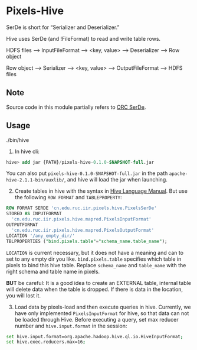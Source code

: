# Pixels-Hive
SerDe is short for “Serializer and Deserializer.”

Hive uses SerDe (and !FileFormat) to read and write table rows.

HDFS files –> InputFileFormat –> <key, value> –> Deserializer –> Row object

Row object –> Serializer –> <key, value> –> OutputFileFormat –> HDFS files

## Note
Source code in this module partially refers to [ORC SerDe](https://github.com/apache/hive/blob/master/ql/src/java/org/apache/hadoop/hive/ql/io/orc/OrcSerde.java).

## Usage
./bin/hive

1. In hive cli:
```sql
hive> add jar {PATH}/pixels-hive-0.1.0-SNAPSHOT-full.jar
```
You can also put `pixels-hive-0.1.0-SNAPSHOT-full.jar` in the path `apache-hive-2.1.1-bin/auxlib/`, and hive will load the jar when launching.

2. Create tables in hive with the syntax in 
[Hive Language Manual](https://cwiki.apache.org/confluence/display/Hive/LanguageManual+DDL#LanguageManualDDL-Create/Drop/Alter/UseDatabase).
But use the following `ROW FORMAT` and `TABLEPROPERTY`:
```SQL
ROW FORMAT SERDE 'cn.edu.ruc.iir.pixels.hive.PixelsSerDe'
STORED AS INPUTFORMAT
  'cn.edu.ruc.iir.pixels.hive.mapred.PixelsInputFormat'
OUTPUTFORMAT
  'cn.edu.ruc.iir.pixels.hive.mapred.PixelsOutputFormat'
LOCATION '/any_empty_dir/'
TBLPROPERTIES ("bind.pixels.table"="schema_name.table_name");
```
`LOCATION` is current necessary, but it does not have a meaning
and can to set to any empty dir you like. `bind.pixels.table` specifies
which table in pixels to bind this hive table. Replace `schema_name`
and `table_name` with the right schema and table name in pixels.

**BUT** be careful: It is a good idea to create an EXTERNAL table, internal table will delete data
when the table is dropped. If there is data in the location, you will lost it.

3. Load data by pixels-load and then execute queries in hive. 
Currently, we have only implemented `PixelsInputFormat` for hive,
so that data can not be loaded through Hive.
Before executing a query, set max reducer number and `hive.input.format` in the session:
```sh
set hive.input.format=org.apache.hadoop.hive.ql.io.HiveInputFormat;
set hive.exec.reducers.max=16;
```
